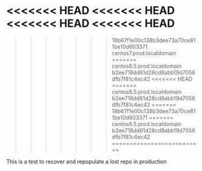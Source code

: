 <<<<<<< HEAD
<<<<<<< HEAD
<<<<<<< HEAD
<<<<<<< HEAD
=======
>>>>>>> 18b67f1e00c138b3dee73a70ce811be10d603371
centos7.prod.localdomain
=======
centos6.5.prod.localdomain
>>>>>>> b2ee718dd61d28cd8abb19d7056dfb7f81c4ec42
<<<<<<< HEAD
=======
centos6.5.prod.localdomain
>>>>>>> b2ee718dd61d28cd8abb19d7056dfb7f81c4ec42
=======
>>>>>>> 18b67f1e00c138b3dee73a70ce811be10d603371
=======
centos6.5.prod.localdomain
>>>>>>> b2ee718dd61d28cd8abb19d7056dfb7f81c4ec42
==========================

This is a test to recover and repopulate a lost repo in production

